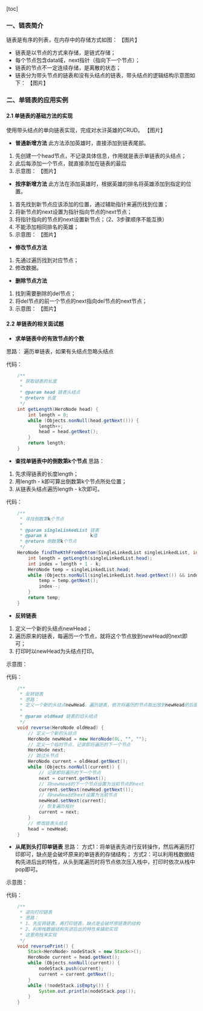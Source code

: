 [toc]
### 一、链表简介
链表是有序的列表，在内存中的存储方式如图：
【图片】
- 链表是以节点的方式来存储，是链式存储；
- 每个节点包含data域，next指针（指向下一个节点）；
- 链表的节点不一定连续存储，是离散的状态；
- 链表分为带头节点的链表和没有头结点的链表，带头结点的逻辑结构示意图如下：
【图片】

### 二、单链表的应用实例
#### 2.1 单链表的基础方法的实现
使用带头结点的单向链表实现，完成对水浒英雄的CRUD。
【图片】
- **普通新增方法**
此方法添加英雄时，直接添加到链表尾部。
1. 先创建一个head节点，不记录具体信息，作用就是表示单链表的头结点；
2. 此后每添加一个节点，就直接添加在链表的最后
3. 示意图：
【图片】
- **按序新增方法**
此方法在添加英雄时，根据英雄的排名将英雄添加到指定的位置。
1. 首先找到新节点应该添加的位置，通过辅助指针来遍历找到位置；
2. 将新节点的next设置为指针指向节点的next节点；
3. 将指针指向的节点的next设置新节点；（2、3步骤顺序不能互换）
4. 不能添加相同排名的英雄；
5. 示意图：
【图片】
- **修改节点方法**
1. 先通过遍历找到对应节点；
2. 修改数据。
- **删除节点方法**
1. 找到需要删除的del节点；
2. 将del节点的前一个节点的next指向del节点的next节点；
3. 示意图：
【图片】
#### 2.2 单链表的相关面试题
- **求单链表中的有效节点的个数**

思路：
遍历单链表，如果有头结点忽略头结点

代码：
```Java
    /**
     * 获取链表的长度
     *
     * @param head 链表头结点
     * @return 长度
     */
    int getLength(HeroNode head) {
        int length = 0;
        while (Objects.nonNull(head.getNext())) {
            length++;
            head = head.getNext();
        }
        return length;
    }
```

- **查找单链表中的倒数第k个节点**
思路：
1. 先求得链表的长度length；
2. 用length - k即可算出倒数第k个节点所处位置；
3. 从链表头结点遍历length - k次即可。

代码：

```Java
    /**
     * 寻找倒数第k个节点
     *
     * @param singleLinkedList 链表
     * @param k                k值
     * @return 倒数第k个节点
     */
    HeroNode findTheKthFromBottom(SingleLinkedList singleLinkedList, int k) {
        int length = getLength(singleLinkedList.head);
        int index = length + 1 - k;
        HeroNode temp = singleLinkedList.head;
        while (Objects.nonNull(singleLinkedList.head.getNext()) && index > 0) {
            temp = temp.getNext();
            index--;
        }
        return temp;
    }
```

- **反转链表**
1. 定义一个新的头结点newHead；
2. 遍历原来的链表，每遍历一个节点，就将这个节点放到newHead的next即可；
3. 打印时以newHead为头结点打印。

示意图：

代码：

```Java
    /**
     * 反转链表
     * 思路：
     * 定义一个新的头结点newHead，遍历链表，依次将遍历的节点取出放到newHead的后面即可
     *
     * @param oldHead 链表的旧头结点
     */
    void reverse(HeroNode oldHead) {
        // 定义一个新的头结点
        HeroNode newHead = new HeroNode(0L, "", "");
        // 定义一个临时节点，记录即将遍历的下一个节点
        HeroNode next;
        // 跳过头节点
        HeroNode current = oldHead.getNext();
        while (Objects.nonNull(current)) {
            // 记录即将遍历的下一个节点
            next = current.getNext();
            // 将newHead的下一个节点设置为当前节点的next
            current.setNext(newHead.getNext());
            // 将newHead的next设置为当前节点
            newHead.setNext(current);
            // 恢复遍历指针
            current = next;
        }
        // 修改链表头结点
        head = newHead;
    }
```

- **从尾到头打印单链表**
思路：
方式1：将单链表先进行反转操作，然后再遍历打印即可，缺点是会破坏原来的单链表的存储结构；
方式2：可以利用栈数据结构先进后出的特性，从头到尾遍历时将节点依次压入栈中，打印时依次从栈中pop即可。

示意图：

代码：

```Java
    /**
     * 逆向打印链表
     * 思路：
     * 1、先反转链表，再打印链表，缺点是会破坏原链表的结构
     * 2、利用栈数据结构先进后出的特性来辅助实现
     * 这里用栈来实现
     */
    void reversePrint() {
        Stack<HeroNode> nodeStack = new Stack<>();
        HeroNode current = head.getNext();
        while (Objects.nonNull(current)) {
            nodeStack.push(current);
            current = current.getNext();
        }
        while (!nodeStack.isEmpty()) {
            System.out.println(nodeStack.pop());
        }
    }
```

